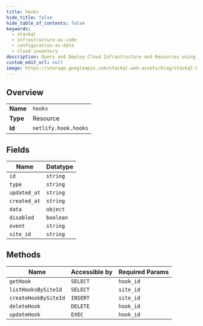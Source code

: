 ```yaml
---
title: hooks
hide_title: false
hide_table_of_contents: false
keywords:
  - stackql
  - infrastructure-as-code
  - configuration-as-data
  - cloud inventory
description: Query and Deploy Cloud Infrastructure and Resources using SQL
custom_edit_url: null
image: https://storage.googleapis.com/stackql-web-assets/blog/stackql-blog-post-featured-image.png
---
```

  
    

## Overview
<table><tbody>
<tr><td><b>Name</b></td><td><code>hooks</code></td></tr>
<tr><td><b>Type</b></td><td>Resource</td></tr>
<tr><td><b>Id</b></td><td><code>netlify.hook.hooks</code></td></tr>
</tbody></table>

## Fields
| Name | Datatype |
| ---- | -------- |
| `id` | `string` |
| `type` | `string` |
| `updated_at` | `string` |
| `created_at` | `string` |
| `data` | `object` |
| `disabled` | `boolean` |
| `event` | `string` |
| `site_id` | `string` |
## Methods
| Name | Accessible by | Required Params |
| ---- | ------------- | --------------- |
| `getHook` | `SELECT` | `hook_id` |
| `listHooksBySiteId` | `SELECT` | `site_id` |
| `createHookBySiteId` | `INSERT` | `site_id` |
| `deleteHook` | `DELETE` | `hook_id` |
| `updateHook` | `EXEC` | `hook_id` |
